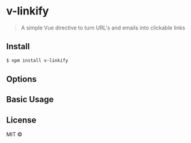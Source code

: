 # v-linkify

> A simple Vue directive to turn URL's and emails into clickable links

## Install


``` bash
$ npm install v-linkify
```

## Options

## Basic Usage

## License

MIT &copy;